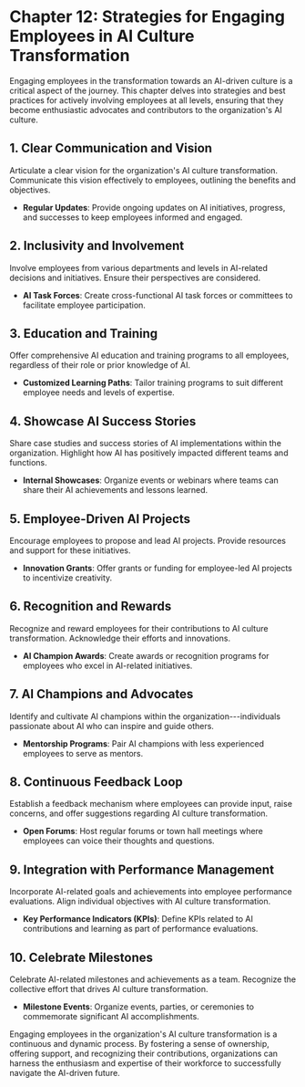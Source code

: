Chapter 12: Strategies for Engaging Employees in AI Culture Transformation
==========================================================================

Engaging employees in the transformation towards an AI-driven culture is a critical aspect of the journey. This chapter delves into strategies and best practices for actively involving employees at all levels, ensuring that they become enthusiastic advocates and contributors to the organization's AI culture.

**1. Clear Communication and Vision**
-------------------------------------

Articulate a clear vision for the organization's AI culture transformation. Communicate this vision effectively to employees, outlining the benefits and objectives.

* **Regular Updates**: Provide ongoing updates on AI initiatives, progress, and successes to keep employees informed and engaged.

**2. Inclusivity and Involvement**
----------------------------------

Involve employees from various departments and levels in AI-related decisions and initiatives. Ensure their perspectives are considered.

* **AI Task Forces**: Create cross-functional AI task forces or committees to facilitate employee participation.

**3. Education and Training**
-----------------------------

Offer comprehensive AI education and training programs to all employees, regardless of their role or prior knowledge of AI.

* **Customized Learning Paths**: Tailor training programs to suit different employee needs and levels of expertise.

**4. Showcase AI Success Stories**
----------------------------------

Share case studies and success stories of AI implementations within the organization. Highlight how AI has positively impacted different teams and functions.

* **Internal Showcases**: Organize events or webinars where teams can share their AI achievements and lessons learned.

**5. Employee-Driven AI Projects**
----------------------------------

Encourage employees to propose and lead AI projects. Provide resources and support for these initiatives.

* **Innovation Grants**: Offer grants or funding for employee-led AI projects to incentivize creativity.

**6. Recognition and Rewards**
------------------------------

Recognize and reward employees for their contributions to AI culture transformation. Acknowledge their efforts and innovations.

* **AI Champion Awards**: Create awards or recognition programs for employees who excel in AI-related initiatives.

**7. AI Champions and Advocates**
---------------------------------

Identify and cultivate AI champions within the organization---individuals passionate about AI who can inspire and guide others.

* **Mentorship Programs**: Pair AI champions with less experienced employees to serve as mentors.

**8. Continuous Feedback Loop**
-------------------------------

Establish a feedback mechanism where employees can provide input, raise concerns, and offer suggestions regarding AI culture transformation.

* **Open Forums**: Host regular forums or town hall meetings where employees can voice their thoughts and questions.

**9. Integration with Performance Management**
----------------------------------------------

Incorporate AI-related goals and achievements into employee performance evaluations. Align individual objectives with AI culture transformation.

* **Key Performance Indicators (KPIs)**: Define KPIs related to AI contributions and learning as part of performance evaluations.

**10. Celebrate Milestones**
----------------------------

Celebrate AI-related milestones and achievements as a team. Recognize the collective effort that drives AI culture transformation.

* **Milestone Events**: Organize events, parties, or ceremonies to commemorate significant AI accomplishments.

Engaging employees in the organization's AI culture transformation is a continuous and dynamic process. By fostering a sense of ownership, offering support, and recognizing their contributions, organizations can harness the enthusiasm and expertise of their workforce to successfully navigate the AI-driven future.
